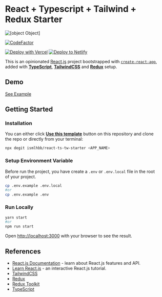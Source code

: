 # React + Typescript + Tailwind + Redux Starter

![[object Object]](https://socialify.git.ci/ismlhbb/react-ts-tw-starter/image?language=1&name=1&owner=1&pattern=Charlie%20Brown&theme=Dark)

[![CodeFactor](https://www.codefactor.io/repository/github/ismlhbb/react-ts-tw-starter/badge)](https://www.codefactor.io/repository/github/ismlhbb/react-ts-tw-starter)

[![Deploy with Vercel](https://vercel.com/button)](https://vercel.com/import/git?s=https://github.com/ismlhbb/react-ts-tw-starter) [![Deploy to Netlify](https://www.netlify.com/img/deploy/button.svg)](https://app.netlify.com/start/deploy?repository=https://github.com/ismlhbb/react-ts-tw-starter)

This is an opinionated [React.js](https://reactjs.org/) project bootstrapped with [`create-react-app`](https://github.com/facebook/create-react-app), added with [**TypeScript**](https://www.typescriptlang.org), [**TailwindCSS**](https://tailwindcss.com) and [**Redux**](https://redux-toolkit.js.org/) setup.

## Demo

[See Example](https://react-ts-tw.ismlhbb.xyz/)

## Getting Started

### Installation

You can either click [**Use this template**](https://github.com/ismlhbb/react-ts-tw-starter/generate) button on this repository and clone the repo or directly from your terminal:

```bash
npx degit ismlhbb/react-ts-tw-starter <APP_NAME>
```

### Setup Environment Variable

Before run the project, you have create a `.env` or `.env.local` file in the root of your project.

```bash
cp .env.example .env.local
#or
cp .env.example .env
```

### Run Locally

```bash
yarn start
#or
npm run start
```

Open [http://localhost:3000](http://localhost:3000) with your browser to see the result.

## References

- [React.js Documentation](https://reactjs.org/docs/getting-started.html) - learn about React.js features and API.
- [Learn React.js](https://reactjs.org/tutorial/tutorial.html) - an interactive React.js tutorial.
- [TailwindCSS](https://tailwindcss.com)
- [Redux](https://redux.js.org/)
- [Redux Toolkit](https://redux-toolkit.js.org/)
- [TypeScript](https://www.typescriptlang.org)
